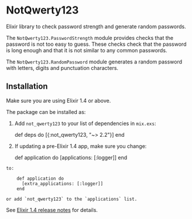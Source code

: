 # NotQwerty123

Elixir library to check password strength and generate random passwords.

The `NotQwerty123.PasswordStrength` module provides checks that the
password is not too easy to guess. These checks check that the password
is long enough and that it is not similar to any common passwords.

The `NotQwerty123.RandomPassword` module generates a random password
with letters, digits and punctuation characters.

## Installation

Make sure you are using Elixir 1.4 or above.

The package can be installed as:

  1. Add `not_qwerty123` to your list of dependencies in `mix.exs`:

        def deps do
          [{:not_qwerty123, "~> 2.2"}]
        end
  2. If updating a pre-Elixir 1.4 app, make sure you change:

        def application do
          [applications: [:logger]]
        end

    to:

        def application do
          [extra_applications: [:logger]]
        end

    or add `not_qwerty123` to the `applications` list.

See [Elixir 1.4 release notes](http://elixir-lang.org/blog/2017/01/05/elixir-v1-4-0-released/#application-inference)
for details.
